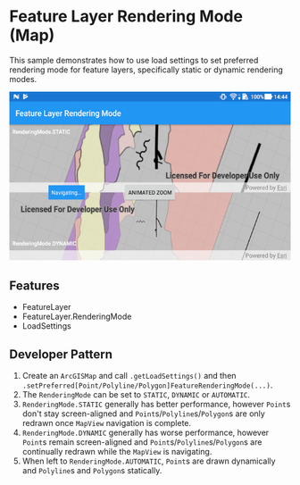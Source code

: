 # Feature Layer Rendering Mode (Map)
This sample demonstrates how to use load settings to set preferred rendering mode for feature layers, specifically static or dynamic rendering modes.

![Feature Layer Rendering Mode App](feature-layer-rendering-mode-map.png)

## Features
* FeatureLayer
* FeatureLayer.RenderingMode
* LoadSettings

## Developer Pattern

1. Create an `ArcGISMap` and call `.getLoadSettings()` and then `.setPreferred[Point/Polyline/Polygon]FeatureRenderingMode(...)`.
1. The `RenderingMode` can be set to `STATIC`, `DYNAMIC` or `AUTOMATIC`.
1. `RenderingMode.STATIC` generally has better performance, however `Point`s don't stay screen-aligned and `Point`s/`Polyline`s/`Polygon`s are only redrawn once `MapView` navigation is complete.
1. `RenderingMode.DYNAMIC` generally has worse performance, however `Point`s remain screen-aligned and `Point`s/`Polyline`s/`Polygon`s are continually redrawn while the `MapView`  is navigating.
1. When left to `RenderingMode.AUTOMATIC`, `Point`s are drawn dynamically and `Polyline`s and `Polygon`s statically.
